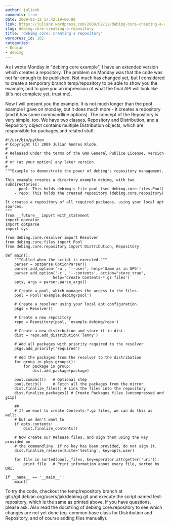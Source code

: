 ```yaml
---
author: juliank
comments: true
date: 2009-02-12 17:42:19+00:00
link: https://juliank.wordpress.com/2009/02/12/debimg-core-creating-a-repository/
slug: debimg-core-creating-a-repository
title: 'debimg core: creating a repository'
wordpress_id: 162
categories:
- Debian
- debimg
---
```


As I wrote Monday in "debimg core example", I have an extended version which creates a repository. The problem on Monday was that the code was not far enough to be published. Not much has changed yet, but I considered to create a temporary branch temp/repository to be able to show you the example, and to give you an impression of what the final API will look like (it's not complete yet, trust me).

Now I will present you the example. It is not much longer than the pool example I gave on monday, but it does much more - it creates a repository (and it has some commandline options). The concept of the Repository is very simple, too. We have two classes, Repository and Distribution, and a Repository object contains multiple Distribution objects, which are responsible for packages and related stuff.


    
    
    #!/usr/bin/python
    # Copyright (C) 2009 Julian Andres Klode.
    #
    # Released under the terms of the GNU General Publice License, version 3
    # or (at your option) any later version.
    #
    """Example to demonstrate the power of debimg's repository management.
    
    This example creates a directory example.debimg, with two subdirectories:
        - pool: This holds debimg's file pool (see debimg.core.files.Pool)
        - repo: This holds the created repository (debimg.core.repository)
    
    It creates a repository of all required packages, using your local apt sources.
    """
    from __future__ import with_statement
    import operator
    import optparse
    import sys
    
    from debimg.core.resolver import Resolver
    from debimg.core.files import Pool
    from debimg.core.repository import Distribution, Repository
    
    def main():
        """Called when the script is executed."""
        parser = optparse.OptionParser()
        parser.add_option('-u', '--user', help='Same as in GPG')
        parser.add_option('-c', '--contents', action="store_true",
                         help='Create Contents-*.gz files')
        opts, args = parser.parse_args()
    
        # Create a pool, which manages the access to the files.
        pool = Pool('example.debimg/pool')
    
        # Create a resolver using your local apt configuration.
        pkgs = Resolver()
    
        # Create a new repository
        repo = Repository(pool, 'example.debimg/repo')
    
        # Create a new distribution and store it in dist.
        dist = repo.add_distribution('lenny')
    
        # Add all packages with priority required to the resolver
        pkgs.add_priority('required')
    
        # Add the packages from the resolver to the distribution
        for group in pkgs.groups():
            for package in group:
                dist.add_package(package)
    
        pool.compact()   # Optional step
        pool.fetch()     # Fetch all the packages from the mirror
        dist.finalize_files() # Link the files into the repository
        dist.finalize_packages() # Create Packages files (uncompressed and gzip)
    
        ##
        # If we want to create Contents-*.gz files, we can do this as well:
        # but we don't want to
        if opts.contents:
            dist.finalize_contents()
    
        # Now create our Release files, and sign them using the key provided on
        # the commandline. If no key has been provided, do not sign it.
        dist.finalize_release(Suite='testing', key=opts.user)
    
        for file in sorted(pool._files, key=operator.attrgetter('uri')):
            print file   # Print information about every file, sorted by URI.
    
    if __name__ == '__main__':
        main()
    



To try the code, checkout the temp/repository branch at git://git.debian.org/users/jak/debimg.git and execute the script named test-repository, which is the same as printed above. If you have questions, please ask. Also read the docstring of debimg.core.repository to see which changes are not yet done (eg. common base class for Distribution and Repository, and of course adding files manually).
